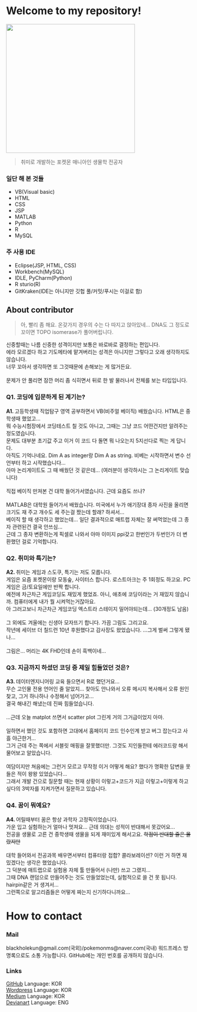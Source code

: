 <h1>Welcome to my repository!</h1>
<img src="https://img1.daumcdn.net/thumb/R1280x0/?scode=mtistory2&fname=https%3A%2F%2Fblog.kakaocdn.net%2Fdn%2FbDAz6p%2FbtriwydAMht%2FijGrEm2qcKsDkIgBoHoQH1%2Fimg.png" height="350">
<blockquote>취미로 개발하는 포켓몬 매니아인 생물학 전공자</blockquote> 
<h3>일단 해 본 것들</h3>
<ul>
  <li>VB(Visual basic)</li>
  <li>HTML</li>
  <li>CSS</li>
  <li>JSP</li>
  <li>MATLAB</li>
  <li>Python</li>
  <li>R</li>
  <li>MySQL</li>
</ul>
<h3>주 사용 IDE</h3>
<ul>
  <li>Eclipse(JSP, HTML, CSS)</li>
  <li>Workbench(MySQL)</li>
  <li>IDLE, PyCharm(Python)</li>
  <li>R sturio(R)</li>
  <li>GitKraken(IDE는 아니지만 깃헙 풀/커밋/푸시는 이걸로 함)</li>
</ul>
<h2>About contributor</h2>
<blockquote>아, 빨리 좀 해요. 온갖가지 경우의 수는 다 따지고 앉아있네... DNA도 그 정도로 꼬이면 TOPO isomerase가 풀어버립니다. </blockquote>
신중할때는 나름 신중한 성격이지만 보통은 바로바로 결정하는 편입니다. <br>
에라 모르겠다 하고 기도메타에 맡겨버리는 성격은 아니지만 그렇다고 오래 생각하지도 않습니다. <br>
너무 꼬아서 생각하면 또 그것때문에 손해보는 게 많거든요. <br>
<br>
문제가 안 풀리면 잠깐 머리 좀 식히면서 뒤로 한 발 물러나서 전체를 보는 타입입니다. 
<h3>Q1. 코딩에 입문하게 된 계기는?</h3>
<b>A1. </b>고등학생때 직업탐구 영역 공부하면서 VB(비주얼 베이직) 배웠습니다. HTML은 중학생때 했었고... <br>
뭐 수능시험장에서 코딩테스트 칠 것도 아니고, 그때는 그냥 코드 어떤건지만 알려주는 정도였습니다. <br>
문제도 대부분 초기값 주고 이거 이 코드 다 돌면 뭐 나오는지 5지선다로 찍는 게 답니다. <br>
아직도 기억나네요. Dim A as integer랑 Dim A as string. 비베는 시작하면서 변수 선언부터 하고 시작했습니다... <br>
아마 논리게이트도 그 때 배웠던 것 같은데... (여러분이 생각하시는 그 논리게이트 맞습니다)<br>
<br>
직접 베이직 만져본 건 대학 들어가서였습니다. 근데 요즘도 쓰나? <br>
<br>
MATLAB은 대학원 들어가서 배웠습니다. 미국에서 누가 애기장대 종자 사진을 올리면 크기도 재 주고 개수도 세 주는걸 짰는데 할래? 하셔서... <br>
베이직 할 때 생각하고 했었는데... 일단 결과적으로 매트랩 자체는 잘 써먹었는데 그 종자 관련된건 결국 안쓰심... <br>
근데 그 종자 변환하는게 픽셀로 나와서 아마 이미지 ppi갖고 한번인가 두번인가 더 변환했던 걸로 기억합니다. 
<h3>Q2. 취미와 특기는? </h3>
<b>A2. </b>취미는 게임과 스도쿠, 특기는 저도 모릅니다. <br>
게임은 요즘 포켓몬이랑 모동숲, 사이터스 합니다. 로스트아크는 주 1회정도 하고요. PC게임은 금/토요일에만 반짝 합니다. <br>
예전에 차근차근 게임코딩도 재밌게 했었죠. 아니, 애초에 코딩이라는 거 재밌지 않습니까. 컴퓨터에게 내가 뭘 시켜먹는거잖아요. <br>
아 그러고보니 차근차근 게임코딩 엑스트라 스테이지 밀어야되는데... (30개정도 남음)<br>
<br>
그 외에도 겨울에는 신생아 모자뜨기 합니다. 가끔 그림도 그리고요. <br>
작년에 세이브 더 칠드런 10년 후원했다고 감사장도 왔었습니다. ...그게 벌써 그렇게 됐나... <br>
<br>
그림은... 머리는 4K FHD인데 손이 흑백이네... 
<h3>Q3. 지금까지 하셨던 코딩 중 제일 힘들었던 것은? </h3>
<b>A3. </b>데이터엔지니어링 교육 들으면서 R로 했던거요... <br>
무슨 고인물 전용 언어인 줄 알았지... 찾아도 안나와서 오류 메시지 복사해서 오류 원인 찾고, 그거 하나하나 수정해서 넘어가고... <br>
결국 해내긴 해냈는데 진짜 힘들었습니다. <br>
<br>
...근데 오늘 matplot 쓰면서 scatter plot 그린게 거의 그거급이었지 아마. <br>
<br>
일하면서 했던 것도 포함하면 고대에서 홈페이지 코드 인수인계 받고 버그 잡는다고 사흘 야근한거... <br>
그거 근데 주는 쪽에서 서블릿 매핑을 잘못했더만. 그것도 지인들한테 에러코드랑 해서 물어보고 알았습니다. <br>
<br>
여담이지만 쳐음에는 그런거 모르고 무작정 이거 어떻게 해요? 했다가 명확한 답변을 못 들은 적이 왕왕 있었습니다... <br>
그래서 개발 건으로 질문할 때는 현재 상황이 이렇고+코드가 지금 이렇고+이렇게 하고 싶다의 3박자를 지켜가면서 질문하고 있습니다. <br>
<h3>Q4. 꿈이 뭐예요? </h3>
<b>A4. </b>어릴때부터 꿈은 항상 과학자 고정픽이었습니다. <br>
가운 입고 실험하는거 얼마나 멋져요... 근데 의대는 성적이 반대해서 못갔어요... <br>
전공을 생물로 고른 건 중학생때 생물을 되게 재미있게 해서고요. <s>학점이 반대할 줄은 몰랐지만</s><br>
<br>
대학 들어와서 전공과목 배우면서부터 컴퓨터랑 접합? 콜라보레이션? 이런 거 하면 재밌겠다는 생각은 했었습니다. <br>
그 덕분에 매트랩으로 실험용 자체 툴 만들어서 (나만) 쓰고 그랬지... <br>
그때 DNA 랜덤으로 만들어주는 것도 만들었었는데, 실험적으로 쓸 건 못 됩니다. hairpin같은 거 생겨서... <br>
그런쪽으로 알고리즘들은 어떻게 짜는지 신기하다니까요... 
<h1>How to contact</h1>
<h3>Mail</h3>
blackholekun@gmail.com(국외)/pokemonms@naver.com(국내)
워드프레스 방명록으로도 소통 가능합니다. GitHub에는 개인 번호를 공개하지 않습니다. 
<h3>Links</h3>
<a href="https://github.com/koreanraichu/CodingPDS">GitHub</a> Language: KOR<br>
<a href="https://koreanraichu.sfuhost.com/">Wordpress</a> Language: KOR<br>
<a href="https://medium.com/@koreanraichu">Medium</a> Language: KOR<br>
<a href="https://www.deviantart.com/blackholekun">Devianart</a> Language: ENG<br>

